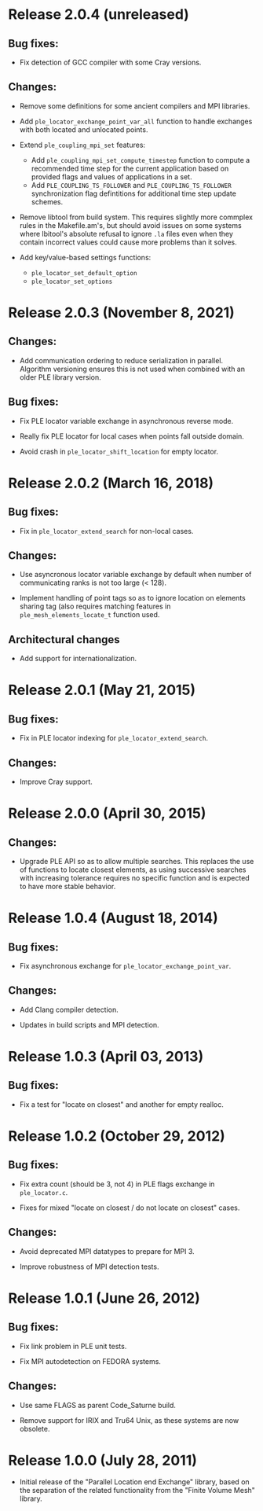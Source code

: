 Release 2.0.4 (unreleased)
==========================

Bug fixes:
----------

- Fix detection of GCC compiler with some Cray versions.

Changes:
--------

- Remove some definitions for some ancient compilers and MPI libraries.

- Add `ple_locator_exchange_point_var_all` function to handle
  exchanges with both located and unlocated points.

- Extend `ple_coupling_mpi_set` features:
  * Add `ple_coupling_mpi_set_compute_timestep` function to compute
    a recommended time step for the current application based on
    provided flags and values of applications in a set.
  * Add `PLE_COUPLING_TS_FOLLOWER` and `PLE_COUPLING_TS_FOLLOWER`
    synchronization flag defintitions for additional time step
    update schemes.

- Remove libtool from build system.
  This requires slightly more commplex rules in the Makefile.am's, but
  should avoid issues on some systems where lbitool's absolute refusal
  to ignore `.la` files even when they contain incorrect values
  could cause more problems than it solves.

- Add key/value-based settings functions:
  * `ple_locator_set_default_option`
  * `ple_locator_set_options`

Release 2.0.3 (November 8, 2021)
================================

Changes:
--------

- Add communication ordering to reduce serialization in parallel.
  Algorithm versioning ensures this is not used when combined
  with an older PLE library version.

Bug fixes:
----------

- Fix PLE locator variable exchange in asynchronous reverse mode.

- Really fix PLE locator for local cases when points fall outside domain.

- Avoid crash in `ple_locator_shift_location` for empty locator.

Release 2.0.2 (March 16, 2018)
==============================

Bug fixes:
----------

- Fix in `ple_locator_extend_search` for non-local cases.

Changes:
--------

- Use asyncronous locator variable exchange by default when
  number of communicating ranks is not too large (< 128).

- Implement handling of point tags so as to ignore location
  on elements sharing tag (also requires matching features
  in `ple_mesh_elements_locate_t` function used.

Architectural changes
---------------------

- Add support for internationalization.

Release 2.0.1 (May 21, 2015)
============================

Bug fixes:
----------

- Fix in PLE locator indexing for `ple_locator_extend_search`.

Changes:
--------

- Improve Cray support.

Release 2.0.0 (April 30, 2015)
==============================

Changes:
--------

- Upgrade PLE API so as to allow multiple searches. This replaces the use of
  functions to locate closest elements, as using successive searches with
  increasing tolerance requires no specific function and is expected to have
  more stable behavior.

Release 1.0.4 (August 18, 2014)
===============================

Bug fixes:
----------

- Fix asynchronous exchange for `ple_locator_exchange_point_var`.

Changes:
--------

- Add Clang compiler detection.

- Updates in build scripts and MPI detection.

Release 1.0.3 (April 03, 2013)
==============================

Bug fixes:
----------

- Fix a test for "locate on closest" and another for empty realloc.

Release 1.0.2 (October 29, 2012)
================================

Bug fixes:
----------

- Fix extra count (should be 3, not 4) in PLE flags exchange in `ple_locator.c`.

- Fixes for mixed "locate on closest / do not locate on closest" cases.

Changes:
--------

- Avoid deprecated MPI datatypes to prepare for MPI 3.

- Improve robustness of MPI detection tests.

Release 1.0.1 (June 26, 2012)
=============================

Bug fixes:
----------

- Fix link problem in PLE unit tests.

- Fix MPI autodetection on FEDORA systems.

Changes:
--------

- Use same FLAGS as parent Code_Saturne build.

- Remove support for IRIX and Tru64 Unix, as these systems are
  now obsolete.

Release 1.0.0 (July 28, 2011)
=============================

- Initial release of the "Parallel Location end Exchange" library,
  based on the separation of the related functionality from the
  "Finite Volume Mesh" library.
